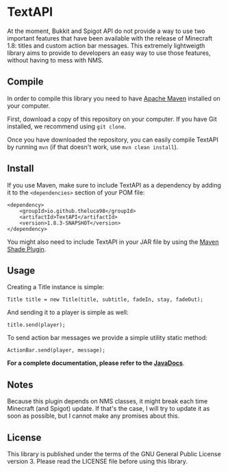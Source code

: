 # TextAPI
At the moment, Bukkit and Spigot API do not provide a way to use
two important features that have been available with the release
of Minecraft 1.8: titles and custom action bar messages. This
extremely lightweigth library aims to provide to developers an
easy way to use those features, without having to mess with NMS.

## Compile
In order to compile this library you need to have
[Apache Maven](https://maven.apache.org) installed on your
computer.

First, download a copy of this repository on your computer. If
you have Git installed, we recommend using `git clone`.

Once you have downloaded the repository, you can easily compile
TextAPI by running `mvn` (if that doesn't work, use `mvn clean
install`).

## Install
If you use Maven, make sure to include TextAPI as a dependency by
adding it to the `<dependencies>` section of your POM file:
```
<dependency>
    <groupId>io.github.theluca98</groupId>
    <artifactId>TextAPI</artifactId>
    <version>1.8.3-SNAPSHOT</version>
</dependency>
```
You might also need to include TextAPI in your JAR file by using
the [Maven Shade Plugin](https://maven.apache.org/plugins/maven-shade-plugin/).

## Usage
Creating a Title instance is simple:
```
Title title = new Title(title, subtitle, fadeIn, stay, fadeOut);
```
And sending it to a player is simple as well:
```
title.send(player);
```
To send action bar messages we provide a simple utility static method:
```
ActionBar.send(player, message);
```
**For a complete documentation, please refer to the [JavaDocs](https://theluca98.github.io/TextAPI/)**.

## Notes
Because this plugin depends on NMS classes, it might break each
time Minecraft (and Spigot) update. If that's the case, I will
try to update it as soon as possible, but I cannot make any
promises about this.

## License
This library is published under the terms of the GNU General
Public License version 3. Please read the LICENSE file before
using this library.
